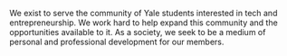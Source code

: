 We exist to serve the community of Yale students interested in tech and entrepreneurship. We work hard to help expand this community and the opportunities available to it. As a society, we seek to be a medium of personal and professional development for our members.
